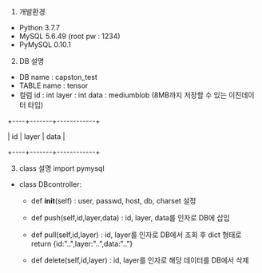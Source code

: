 1.	개발환경
-	Python 3.7.7
-	MySQL 5.6.49  (root pw : 1234)
-	PyMySQL 0.10.1

2. DB 설명
- DB name : capston_test
- TABLE name : tensor
- 컬럼
id : int
layer : int
data : mediumblob (8MB까지 저장할 수 있는 이진데이터 타입)

+----+-------+------------+

| id | layer | data       |

+----+-------+------------+


3. class 설명
import pymysql

- class DBcontroller:


  - def __init__(self) : user, passwd, host, db, charset 설정

  - def push(self,id,layer,data) : id, layer, data를 인자로 DB에 삽입

  - def pull(self,id,layer) : id, layer를 인자로 DB에서 조회 후 dict 형태로 return {id:"..",layer:"..",data:".."}

  - def delete(self,id,layer) : id, layer를 인자로 해당 데이터를 DB에서 삭제
